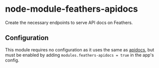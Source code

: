 # node-module-feathers-apidocs

Create the necessary endpoints to serve API docs on Feathers.

## Configuration

This module requires no configuration as it uses the same as [apidocs](/onsysol/node-module-apidocs), but must be enabled by adding `modules.feathers-apidocs = true` in the app's config.
